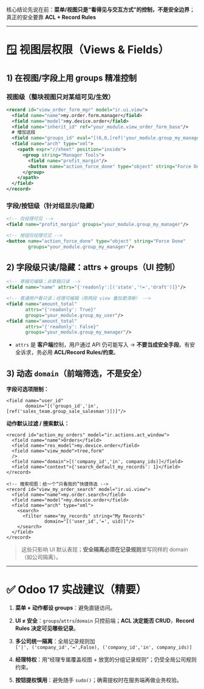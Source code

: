 核心结论先说在前：**菜单/视图只是“看得见与交互方式”的控制，不是安全边界**；真正的安全要靠 **ACL + Record Rules**



---

# 🪟 视图层权限（Views & Fields）

## 1) 在视图/字段上用 groups 精准控制

### 视图级（整块视图只对某组可见/生效）

```xml
<record id="view_order_form_mgr" model="ir.ui.view">
  <field name="name">my.order.form.manager</field>
  <field name="model">my.device.order</field>
  <field name="inherit_id" ref="your_module.view_order_form_base"/>
  # 增加这段
  <field name="groups_id" eval="[(6,0,[ref('your_module.group_my_manager')])]"/> 
  <field name="arch" type="xml">
    <xpath expr="//sheet" position="inside">
      <group string="Manager Tools">
        <field name="profit_margin"/>
        <button name="action_force_done" type="object" string="Force Done"/>
      </group>
    </xpath>
  </field>
</record>

```


### 字段/按钮级（针对组显示/隐藏）
```xml
<!-- 仅经理可见 -->
<field name="profit_margin" groups="your_module.group_my_manager"/>

<!-- 按钮仅经理可见 -->
<button name="action_force_done" type="object" string="Force Done"
        groups="your_module.group_my_manager"/>

```


## 2) 字段级只读/隐藏：attrs + groups（UI 控制）
```xml
<!-- 草稿可编辑；非草稿只读 -->
<field name="name" attrs="{'readonly':[('state','!=','draft')]}"/>

<!-- 普通用户看只读；经理可编辑（用两段 view 叠加更清晰） -->
<field name="amount_total"
       attrs="{'readonly': True}"
       groups="your_module.group_my_user"/>
<field name="amount_total"
       attrs="{'readonly': False}"
       groups="your_module.group_my_manager"/>

```

- `attrs` 是 **客户端**控制，用户通过 API 仍可能写入 → **不要当成安全手段**。有安全诉求，务必用 **ACL/Record Rules/约束**。
    

## 3) 动态 `domain`（前端筛选，不是安全）

**字段可选项限制：**

```
<field name="user_id"
       domain="[('groups_id','in',[ref('sales_team.group_sale_salesman')])]"/>

```

**动作默认过滤 / 搜索默认：**
```
<record id="action_my_orders" model="ir.actions.act_window">
  <field name="name">Orders</field>
  <field name="res_model">my.device.order</field>
  <field name="view_mode">tree,form"
  />
  <field name="domain">[('company_id','in', company_ids)]</field>
  <field name="context">{'search_default_my_records': 1}</field>
</record>

<!-- 搜索视图：给一个“只看我的”快捷筛选 -->
<record id="view_my_order_search" model="ir.ui.view">
  <field name="name">my.order.search</field>
  <field name="model">my.device.order</field>
  <field name="arch" type="xml">
    <search>
      <filter name="my_records" string="My Records"
              domain="[('user_id','=', uid)]"/>
    </search>
  </field>
</record>

```


> 这些只影响 UI 默认表现；**安全隔离必须在记录规则**里写同样的 domain（如公司隔离）。

---

# ✅ Odoo 17 实战建议（精要）

1. **菜单 + 动作都设 groups**：避免直链访问。
    
2. **UI ≠ 安全**：`groups`/`attrs`/`domain` 只控前端；**ACL 决定能否 CRUD**，**Record Rules 决定可见哪些记录**。
    
3. **多公司统一隔离**：全局记录规则加  
    `['|', ('company_id','=',False), ('company_id','in', company_ids)]`
    
4. **经理特权**：用“经理专属覆盖视图 + 放宽的分组记录规则”；仍受全局公司规则约束。
    
5. **按钮提权慎用**：避免随手 `sudo()`；确需提权时在服务端再做业务校验。